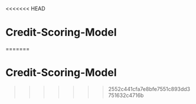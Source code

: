 <<<<<<< HEAD
# Credit-Scoring-Model
=======
# Credit-Scoring-Model
>>>>>>> 2552c441cfa7e8bfe7551c893dd3751632c4716b
